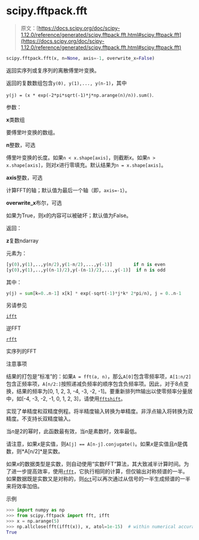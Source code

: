 # scipy.fftpack.fft

> 原文：[https://docs.scipy.org/doc/scipy-1.12.0/reference/generated/scipy.fftpack.fft.html#scipy.fftpack.fft](https://docs.scipy.org/doc/scipy-1.12.0/reference/generated/scipy.fftpack.fft.html#scipy.fftpack.fft)

```py
scipy.fftpack.fft(x, n=None, axis=-1, overwrite_x=False)
```

返回实序列或复序列的离散傅里叶变换。

返回的复数数组包含`y(0), y(1),..., y(n-1)`，其中

`y(j) = (x * exp(-2*pi*sqrt(-1)*j*np.arange(n)/n)).sum()`.

参数：

**x**类数组

要傅里叶变换的数组。

**n**整数，可选

傅里叶变换的长度。如果`n < x.shape[axis]`，则截断*x*。如果`n > x.shape[axis]`，则对*x*进行零填充。默认结果为`n = x.shape[axis]`。

**axis**整数，可选

计算FFT的轴；默认值为最后一个轴（即，`axis=-1`）。

**overwrite_x**布尔，可选

如果为True，则*x*的内容可以被破坏；默认值为False。

返回：

**z**复数ndarray

元素为：

```py
[y(0),y(1),..,y(n/2),y(1-n/2),...,y(-1)]        if n is even
[y(0),y(1),..,y((n-1)/2),y(-(n-1)/2),...,y(-1)]  if n is odd 
```

其中：

```py
y(j) = sum[k=0..n-1] x[k] * exp(-sqrt(-1)*j*k* 2*pi/n), j = 0..n-1 
```

另请参见

[`ifft`](https://scipy.fftpack.ifft.html#scipy.fftpack.ifft "scipy.fftpack.ifft")

逆FFT

[`rfft`](https://scipy.fftpack.rfft.html#scipy.fftpack.rfft "scipy.fftpack.rfft")

实序列的FFT

注意事项

结果的打包是“标准”的：如果`A = fft(a, n)`，那么`A[0]`包含零频率项，`A[1:n/2]`包含正频率项，`A[n/2:]`按照递减负频率的顺序包含负频率项。因此，对于8点变换，结果的频率为[0, 1, 2, 3, -4, -3, -2, -1]。要重新排列fft输出以使零频率分量居中，如[-4, -3, -2, -1, 0, 1, 2, 3]，请使用[`fftshift`](https://scipy.fftpack.fftshift.html#scipy.fftpack.fftshift "scipy.fftpack.fftshift")。

实现了单精度和双精度例程。将半精度输入转换为单精度。非浮点输入将转换为双精度。不支持长双精度输入。

当*n*是2的幂时，此函数最有效，当*n*是素数时，效率最低。

请注意，如果*x*是实值，则`A[j] == A[n-j].conjugate()`。如果*x*是实值且*n*是偶数，则*A[n/2]*是实数。

如果*x*的数据类型是实数，则自动使用“实数FFT”算法，其大致减半计算时间。为了进一步提高效率，使用[`rfft`](https://scipy.fftpack.rfft.html#scipy.fftpack.rfft "scipy.fftpack.rfft")，它执行相同的计算，但仅输出对称频谱的一半。如果数据既是实数又是对称的，则[`dct`](https://scipy.fftpack.dct.html#scipy.fftpack.dct "scipy.fftpack.dct")可以再次通过从信号的一半生成频谱的一半来将效率加倍。

示例

```py
>>> import numpy as np
>>> from scipy.fftpack import fft, ifft
>>> x = np.arange(5)
>>> np.allclose(fft(ifft(x)), x, atol=1e-15)  # within numerical accuracy.
True 
```
